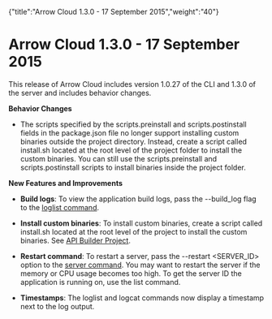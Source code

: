 {"title":"Arrow Cloud 1.3.0 - 17 September 2015","weight":"40"} 

# Arrow Cloud 1.3.0 - 17 September 2015

This release of Arrow Cloud includes version 1.0.27 of the CLI and 1.3.0 of the server and includes behavior changes.

**Behavior Changes**

*   The scripts specified by the scripts.preinstall and scripts.postinstall fields in the package.json file no longer support installing custom binaries outside the project directory. Instead, create a script called install.sh located at the root level of the project folder to install the custom binaries. You can still use the scripts.preinstall and scripts.postinstall scripts to install binaries inside the project folder.
    

**New Features and Improvements**

*   **Build logs**: To view the application build logs, pass the \--build\_log flag to the [loglist command](/docs/appc/Axway_API_Builder/AMPLIFY_Runtime_Services/AMPLIFY_Runtime_Services_Guide/AMPLIFY_Runtime_Services_Command-Line_Interface_Reference/).
    
*   **Install custom binaries**: To install custom binaries, create a script called install.sh located at the root level of the project to install the custom binaries. See [API Builder Project](/docs/appc/Axway_API_Builder/API_Builder/API_Builder_Developer_Guide/API_Builder_Project/).
    
*   **Restart command**: To restart a server, pass the \--restart <SERVER\_ID> option to the [server command](/docs/appc/Axway_API_Builder/AMPLIFY_Runtime_Services/AMPLIFY_Runtime_Services_Guide/AMPLIFY_Runtime_Services_Command-Line_Interface_Reference/#server). You may want to restart the server if the memory or CPU usage becomes too high. To get the server ID the application is running on, use the list command.
    
*   **Timestamps**: The loglist and logcat commands now display a timestamp next to the log output.